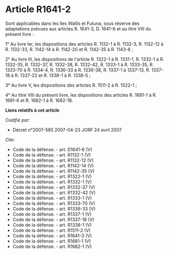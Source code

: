 # Article R1641-2

Sont applicables dans les îles Wallis et Futuna, sous réserve des adaptations prévues aux articles R. 1641-3, D. 1641-6 et au
titre VIII du présent livre : 

1° Au livre Ier, les dispositions des articles R. 1132-1 à R. 1132-3, R. 1132-12 à R. 1132-33, R. 1142-14 à R. 1142-20 et R.
1142-35 à R. 1143-8 ; 

2° Au livre III, les dispositions de l'article R. 1322-1 à R. 1331-1, R. 1332-1 à R. 1332-35, R. 1332-37, R. 1332-38, R.
1332-42, R. 1333-1 à R. 1333-35, R. 1333-70 à R. 1334-4, R. 1336-33 à R. 1336-38, R. 1337-1 à 1337-13, R. 1337-18 à R.
1337-22 et R. 1338-1 à R. 1338-5 ; 

3° Au livre V, les dispositions des articles R. 1511-2 à R. 1522-1 ; 

4° Au titre VIII du présent livre, les dispositions des articles R. 1681-1 à R. 1681-6 et R. 1682-1 à R. 1682-18.

**Liens relatifs à cet article**

_Codifié par_:

  - Décret n°2007-585 2007-04-23 JORF 24 avril 2007

_Cite_:

  - Code de la défense. - art. D1641-6 (V)
  - Code de la défense. - art. R1132-1 (V)
  - Code de la défense. - art. R1132-12 (V)
  - Code de la défense. - art. R1142-14 (V)
  - Code de la défense. - art. R1142-35 (V)
  - Code de la défense. - art. R1322-1 (V)
  - Code de la défense. - art. R1332-1 (V)
  - Code de la défense. - art. R1332-37 (V)
  - Code de la défense. - art. R1332-42 (V)
  - Code de la défense. - art. R1333-1 (V)
  - Code de la défense. - art. R1333-70 (V)
  - Code de la défense. - art. R1336-33 (V)
  - Code de la défense. - art. R1337-1 (V)
  - Code de la défense. - art. R1337-18 (V)
  - Code de la défense. - art. R1338-1 (V)
  - Code de la défense. - art. R1511-2 (V)
  - Code de la défense. - art. R1641-3 (V)
  - Code de la défense. - art. R1681-1 (V)
  - Code de la défense. - art. R1682-1 (V)
